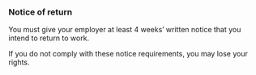 ###  Notice of return

You must give your employer at least 4 weeks’ written notice that you intend
to return to work.

If you do not comply with these notice requirements, you may lose your rights.
